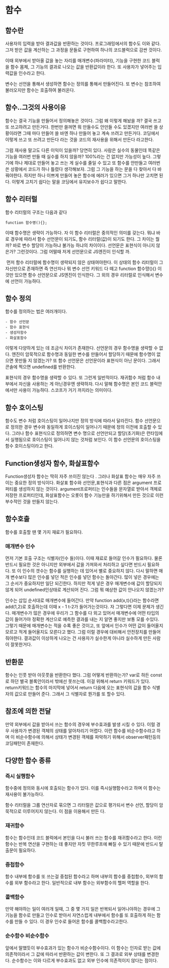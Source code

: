 # 함수

## 함수란

사용자의 입력을 받아 결과값을 반환하는 것이다. 프로그래밍에서의 함수도 이와 같다. 그저 받은 값을 계산하는 그 과정을 문들로 구현하여 하나의 코드블럭으로 감싼 것이다.

이때 외부에서 받아올 값을 놓는 자리를 매개변수(파라미터), 기능을 구현한 코드 블럭을 함수 몸체, 그 기능의 결과로 나오는 값을 반환값이라 한다. 또 사용자가 넣어주는 입력값을 인수라고 한다.

변수는 선언을 통해서 생성하면 함수는 정의를 통해서 만들어진다. 또 변수는 참조하여 불러오지만 함수는 호출하여 불러온다. 

## 함수..그것의 사용이유

함수는 결국 기능을 만들어서 정의해놓은 것이다. 그럼 왜 이렇게 해놨을 까? 결국 쓰고 또 쓰고하려고 만든거다. 한번만 쓸꺼면 뭐 만들수도 안만들 수도 있겠지만 여러번 쓸 상황이라면 그때 마다 만들어 쓸 바엔 하나 만들어 놓고 계속 쓰려고 만든거다. 코딩에서 이렇게 쓰고 또 쓰려고 만든다 라는 것을 코드의 재사용을 위해서 만든다 라고한다.

그럼 재사용 말고도 다른 이익이 있을까? 당연히 있다. 사람은 실수의 동물인데 똑같은 기능을 여러번 만들 때 실수를 하지 않을까? 100%라는 건 없지만 가능성이 높다. 그렇기에 하나 제대로 만들어 놓고 쓰는 게 실수를 줄일 수 있고 또 함수를 안만들고 여러번 쓴 상황에서 코드가 하나 틀렸다 생각해보자. 그럼 그 기능을 하는 문을 다 찾아서 다 바꿔야한다. 하지만 하나 이쁘게 만들어 놓은 함수에 에러가 있으면 그거 하나만 고치면 된다. 이렇게 고치기 쉽다는 말을 코딩에서 유지보수가 쉽다고 말한다.

## 함수 리터럴

함수 리터럴의 구조는 다음과 같다

```
function 함수명(){};
```

이때 함수명은 생략이 가능하다. 자 이 함수 리터럴은 중의적인 의미를 갖는다. 뭐냐 바로 경우에 따라서 함수 선언문이 되기도, 함수 리터럴(값)이 되기도 한다. 그 차이는 뭘까? 바로 변수 할당이 가능하냐 불가능 하냐의 차이이다. 선언문은 표현식이 아니지 않은가? 그런것이다. 그럼 어떨때 저게 선언문으로 JS엔진이 인식할 까. 

​	먼저 함수 리터럴에 함수명이 생략되지 않은 상태여야한다. 이 상태의 함수 리터럴이 그 자신만으로 존재하면 즉 연산자나 뭐 변수 선언 키워드 다 떼고 function 함수먕(){} 이것만 있으면 함수 선언문으로 JS엔진이 인식한다. 그 외의 경우 리터럴로 인식해서 변수에 선언이 가능하다.



## 함수 정의

함수를 정의하는 법은 여러개이다. 

	- 함수 선언문
	- 함수 표현식
	- 생성자함수
	- 화살표함수

이렇게 다양하게 있는 데 조금식 차이가 존재한다. 선언문의 경우 함수명을 생략할 수 없다. 엔진이 암묵적으로 함수명과 동일한 변수를 만들어서 할당하기 때문에 함수명이 없으면 못만들 지 않겠는가? 또 함수 선언문은 선언문이라 표현식이 아닌 문이다. 그래서 콘솔에 찍으면 undefined를 반환한다.

표현식의 경우 함수명을 생략할 수 있다. 또 그런게 일반적이다. 재귀함수 처럼 함수 내부에서 자신을 사용하는 게 아닌경우엔 생략하자. 다시 말해 함수명은 본인 코드 블럭안에서만 사용이 가능하다. 스코프가 거기 까지라는 의미이다.



## 함수 호이스팅

함수도 변수 처럼 호이스팅이 일어나지만 정의 방식에 따라서 달라진다. 함수 선언문으로 정의한 경우 변수와 동일하게 호이스팅이 일어나기 때문에 정의 이전에 호출할 수 있다. 그러나 함수 표현식으로 정의하면 변수 명으로 선언만되고 할당(초기화)은 런타임에서 실행됨으로 호이스팅이 일어나지 않는 것처럼 보인다. 이 함수 선언문의 호이스팅을 함수 호이스팅이라고 한다.



## Function생성자 함수, 화살표함수

Function생성자 함수는 딱히 자주 쓰이진 않는다 . 그러나 화살표 함수는 매우 자주 쓰이는 중요한 정의 방식이다. 화살표 함수와 선언문,표현식과 다른 점은 argument 프로퍼티를 생성하지 않는 것이다. argument프로퍼티는 인수들을 문자열로 받아서 객체로 저장한 프로퍼티인데, 화살표함수는 오롯이 함수 기능만을 하기위해서 만든 것으로 이런 부수적인 것을 만들지 않는다.



## 함수호출

함수를 호출할 땐 몇 가지 재료가 필요하다.

### 매개변수 인수

먼저 기본 호출 구조는 식별자(인수 들)이다. 이때 재료로 들어갈 인수가 필요하다. 물론 반드시 필요한 것은 아니지만 외부에서 값을 가져와서 처리하고 싶다면 반드시 필요하다. 또 이 인수의 갯수는 함수를 실행하는 데 있어서 별로 중요하지 않다. 다시 말하면 매개 변수보다 많은 인수를 넣던 적은 인수를 넣던 함수는 돌아간다. 많이 넣은 경우에는 그 순서가 중요하지만 일단 되긴한다. 하지만 적게 넣은 경우 매개변수에 값이 할당되지 않게 되어 undefined인상태로 계산되어 진다. 그럼 뭐 예상한 값이 안나오지 않겠는가? 

 인수는 삽입 순서대로 매개변수에 들어간다. 만약 function add(x,t){}라는 함수라면 add(1,2)로 호출하는데 이때 x - 1 t-2가 들어가는것이다. 자 그렇다면 이제 문제가 생긴다. 매개변수가 많은 경우에 우리가 그 함수를 다 외고 있어서 매개변수에 어떤 타입의 값이 들어가야 정확한 계산으로 예측한 결과를 내는 지 알면 좋지만 보통 모를 수있다. 그렇기 때문에 매개변수는 적을 수록 좋은 것이고, 또 앞에서 인수가 어떤 값이 들어올지 모르고 적게 들어올지도 모른다고 했다. 그럼 이럴 경우에 대비해서 안전장치를 만들어줘야한다. 결과값이 이상하게 나오는 건 사용자가 실수한게 아니라 실수하게 만든 사람이 잘못한거다.

## 반환문

함수는 인풋 받아 아웃풋을 반환한다 했다. 그럼 어떻게 반환하는가? var로 하든 const로 하던 별국 블록안이라서 밖에선 못쓰는데. 이걸 위해서 return 키워드가 있다. return키워드는 함수의 마지막에 넣어서 return 다음에 오는 표현식의 값을 함수 식별자의 값으로 만들어 준다. 그래서 그 식별자로 뭔가를 또 할수 있다.



## 참조에 의한 전달

만약 외부에서 값을 받아서 쓰는 함수의 경우에 부수효과를 발생 시킬 수 있다. 이럴 경우 사용자가 변경된 객체의 상태를 알아차리기 어렵다. 이런 함수를 비순수함수라고 하며 이 비순수함수에 의해서 상태가 변경된 객체를 파악하기 위해서 observer패턴등의 코딩패턴이 존재한다.



## 다양한 함수 종류

 ### 즉시 실행함수

함수중에 정의와 동시에 호출되는 함수가 있다. 이를 즉시실행함수라고 하며 이 함수는 재사용이 불가능하다.

함수 리터럴을 그룹 연산자로 묶으면 그 리터럴은 값으로 평가되서 변수 선언, 할당이 암묵적으로 이루어지지 않는다. 이 점을 이용해서 만든 다.



### 재귀함수

함수는 함수인데 코드 블럭에서 본인을 다시 불러 쓰는 함수를 재귀함수라고 한다. 이런 함수는 반복 연산을 구현하는 데 좋지만 자칫 무한루프에 빠질 수 있기 때문에 반드시 탈출문이 필요하다.



### 중첩함수

함수 내부에 함수를 또 쓰는걸 중첩된 함수라고 하며 내부의 함수를 중첩함수, 외부의 함수를 외부 함수라고 한다. 일반적으로 내부 함수는 외부함수의 헬퍼 역할을 한다.

### 콜백함수 

만약 해야하는 일이 여러개 일때, 그 중 몇 가지 일은 반복되서 일어나야하는 경우에 그 기능을 함수로 만들고 인수로 받아서 자연스럽게 내부에서 함수를 또 호출하게 하는 함수를 만들 수 있다. 이 경우 인수로 들어온 함수를 콜백함수라고한다.

### 순수함수 비순수함수

앞에서 말했듯이 부수효과가 있는 함수가 비순수함수이다. 이 함수는 인자로 받는 값에 의존적이라서 그 값에 따라서 반환하는 값이 변한다. 또 그 결과로 외부 상태를 변경한다. 순수함수는 이와 다르게 부수효과도 없고 외부 인수에 의존적이지 않다는 점이다.